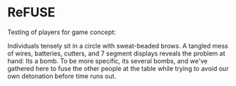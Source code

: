 # ReFUSE
Testing of players for game concept:

Individuals tensely sit in a circle with sweat-beaded brows.  A tangled mess of wires, batteries, cutters, and 7 segment displays reveals the problem at hand: Its a bomb.  To be more specific, its several bombs, and we've gathered here to fuse the other people at the table while trying to avoid our own detonation before time runs out.  

